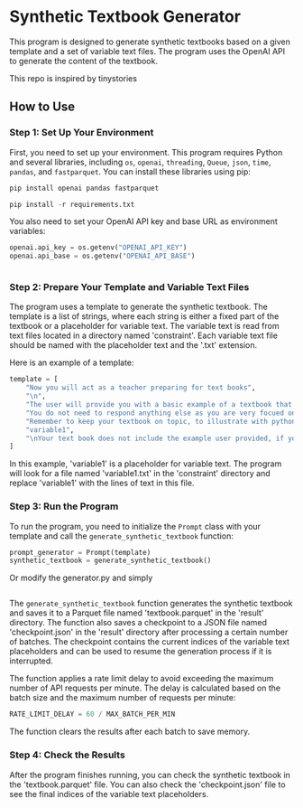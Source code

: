 # Synthetic Textbook Generator

This program is designed to generate synthetic textbooks based on a given template and a set of variable text files. The program uses the OpenAI API to generate the content of the textbook.

This repo is inspired by tinystories
## How to Use

### Step 1: Set Up Your Environment

First, you need to set up your environment. This program requires Python and several libraries, including `os`, `openai`, `threading`, `Queue`, `json`, `time`, `pandas`, and `fastparquet`. You can install these libraries using pip:

```python
pip install openai pandas fastparquet
```

```python
pip install -r requirements.txt
```

You also need to set your OpenAI API key and base URL as environment variables:

```python
openai.api_key = os.getenv("OPENAI_API_KEY")
openai.api_base = os.getenv("OPENAI_API_BASE")
```


```bash

```

### Step 2: Prepare Your Template and Variable Text Files

The program uses a template to generate the synthetic textbook. The template is a list of strings, where each string is either a fixed part of the textbook or a placeholder for variable text. The variable text is read from text files located in a directory named 'constraint'. Each variable text file should be named with the placeholder text and the '.txt' extension.

Here is an example of a template:

```python
template = [
    "Now you will act as a teacher preparing for text books",
    "\n",
    "The user will provide you with a basic example of a textbook that looks well, you text book may include several instances of text similar to this text book",
    "You do not need to respond anything else as you are very focued on preparing textbook and a expert in doing so.",
    "Remember to keep your textbook on topic, to illustrate with python code and not only words, the user only provides you with a example, and you should write as long as possible to fully make your student aware how it works. topic is:",
    "variable1",
    "\nYour text book does not include the example user provided, if you feel necessary using it, you should copy it"
]
```

In this example, 'variable1' is a placeholder for variable text. The program will look for a file named 'variable1.txt' in the 'constraint' directory and replace 'variable1' with the lines of text in this file.

### Step 3: Run the Program

To run the program, you need to initialize the `Prompt` class with your template and call the `generate_synthetic_textbook` function:

```python
prompt_generator = Prompt(template)
synthetic_textbook = generate_synthetic_textbook()
```
Or modify the generator.py and simply
```bash

```

The `generate_synthetic_textbook` function generates the synthetic textbook and saves it to a Parquet file named 'textbook.parquet' in the 'result' directory. The function also saves a checkpoint to a JSON file named 'checkpoint.json' in the 'result' directory after processing a certain number of batches. The checkpoint contains the current indices of the variable text placeholders and can be used to resume the generation process if it is interrupted.

The function applies a rate limit delay to avoid exceeding the maximum number of API requests per minute. The delay is calculated based on the batch size and the maximum number of requests per minute:

```python
RATE_LIMIT_DELAY = 60 / MAX_BATCH_PER_MIN
```

The function clears the results after each batch to save memory.

### Step 4: Check the Results

After the program finishes running, you can check the synthetic textbook in the 'textbook.parquet' file. You can also check the 'checkpoint.json' file to see the final indices of the variable text placeholders.